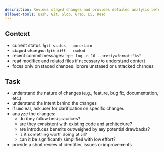 ```yaml
---
description: Reviews staged changes and provides detailed analysis before committing.
allowed-tools: Bash, Git, Glob, Grep, LS, Read
---
```


## Context

- current status: !`git status --porcelain`
- staged changes: !`git diff --cached`
- recent commit messages: !`git log -n 10 --pretty=format:"%s"`
- read modified and related files if necessary to understand context
- focus only on staged changes, ignore unstaged or untracked changes

## Task

- understand the nature of changes (e.g., feature, bug fix, documentation, etc.)
- understand the intent behind the changes
- if unclear, ask user for clarification on specific changes
- analyze the changes:
    - do they follow best practices?
    - are they consistent with existing code and architecture?
    - are introduces benefits outweighed by any potential drawbacks?
    - is it something worth doing at all?
    - can it be significantly simplified with low effort?
- provide a short review of identified issues or improvements
